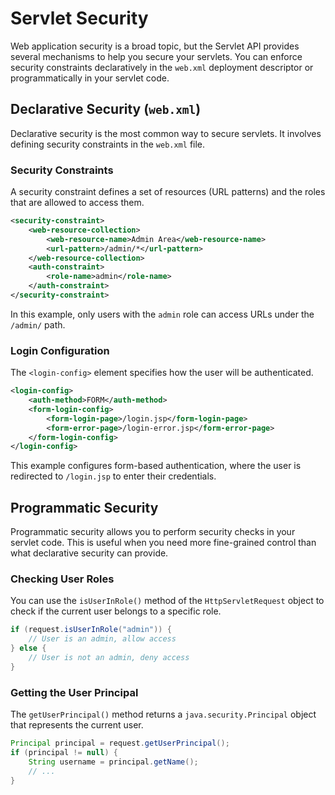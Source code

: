 # Servlet Security

Web application security is a broad topic, but the Servlet API provides several mechanisms to help you secure your servlets. You can enforce security constraints declaratively in the `web.xml` deployment descriptor or programmatically in your servlet code.

## Declarative Security (`web.xml`)

Declarative security is the most common way to secure servlets. It involves defining security constraints in the `web.xml` file.

### Security Constraints

A security constraint defines a set of resources (URL patterns) and the roles that are allowed to access them.

```xml
<security-constraint>
    <web-resource-collection>
        <web-resource-name>Admin Area</web-resource-name>
        <url-pattern>/admin/*</url-pattern>
    </web-resource-collection>
    <auth-constraint>
        <role-name>admin</role-name>
    </auth-constraint>
</security-constraint>
```

In this example, only users with the `admin` role can access URLs under the `/admin/` path.

### Login Configuration

The `<login-config>` element specifies how the user will be authenticated.

```xml
<login-config>
    <auth-method>FORM</auth-method>
    <form-login-config>
        <form-login-page>/login.jsp</form-login-page>
        <form-error-page>/login-error.jsp</form-error-page>
    </form-login-config>
</login-config>
```

This example configures form-based authentication, where the user is redirected to `/login.jsp` to enter their credentials.

## Programmatic Security

Programmatic security allows you to perform security checks in your servlet code. This is useful when you need more fine-grained control than what declarative security can provide.

### Checking User Roles

You can use the `isUserInRole()` method of the `HttpServletRequest` object to check if the current user belongs to a specific role.

```java
if (request.isUserInRole("admin")) {
    // User is an admin, allow access
} else {
    // User is not an admin, deny access
}
```

### Getting the User Principal

The `getUserPrincipal()` method returns a `java.security.Principal` object that represents the current user.

```java
Principal principal = request.getUserPrincipal();
if (principal != null) {
    String username = principal.getName();
    // ...
}
```
